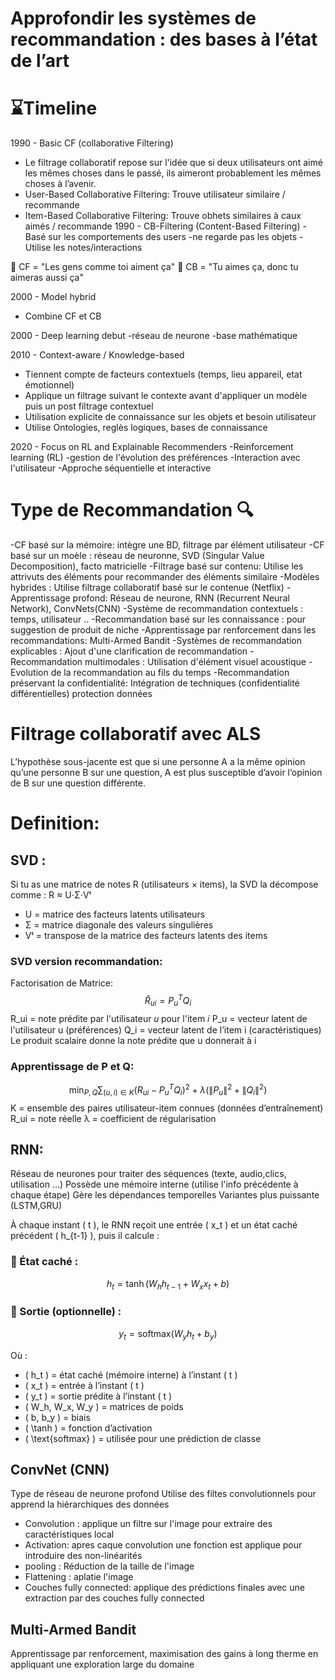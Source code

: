 # Approfondir les systèmes de recommandation : des bases à l’état de l’art

# ⌛Timeline
1990 - Basic CF (collaborative Filtering)
 - Le filtrage collaboratif repose sur l'idée que si deux utilisateurs ont aimé les mêmes choses dans le passé, ils aimeront probablement les mêmes choses à l’avenir.
 - User-Based Collaborative Filtering: Trouve utilisateur similaire / recommande
 - Item-Based Collaborative Filtering: Trouve obhets similaires à caux aimés / recommande
1990 - CB-Filtering (Content-Based Filtering)
   -Basé sur les comportements des users
   -ne regarde pas les objets
   -Utilise les notes/interactions
   
🔹 CF = "Les gens comme toi aiment ça"
🔹 CB = "Tu aimes ça, donc tu aimeras aussi ça"

2000 - Model hybrid 
  - Combine CF et CB

2000 - Deep learning debut
  -réseau de neurone
  -base mathématique

2010 - Context-aware / Knowledge-based
  - Tiennent compte de facteurs contextuels (temps, lieu appareil, etat émotionnel)
  - Applique un filtrage suivant le contexte avant d'appliquer un modèle puis un post filtrage contextuel
  - Utilisation explicite de connaissance sur les objets et besoin utilisateur
  - Utilise Ontologies, reglès logiques, bases de connaissance

2020 - Focus on RL and Explainable Recommenders
  -Reinforcement learning (RL) 
  -gestion de l'évolution des préférences
  -Interaction avec l'utilisateur
  -Approche séquentielle et interactive
  
# Type de Recommandation 🔍
-CF basé sur la mémoire:  intègre une BD, filtrage par élément utilisateur
-CF basé sur un moèle : réseau de neuronne, SVD (Singular Value Decomposition), facto matricielle
-Filtrage basé sur contenu: Utilise les attrivuts des éléments pour recommander des éléments similaire
-Modèles hybrides : Utilise filtrage collaboratif basé sur le contenue (Netflix)
-Apprentissage profond: Réseau de neurone, RNN (Recurrent Neural Network), ConvNets(CNN)
-Système de recommandation contextuels : temps, utilisateur ..
-Recommandation basé sur les connaissance : pour suggestion de produit de niche 
-Apprentissage par renforcement dans les recommandations: Multi-Armed Bandit
-Systèmes de recommandation explicables : Ajout d'une clarification de recommandation
-Recommandation multimodales : Utilisation d'élément visuel acoustique
-Evolution de la recommandation au fils du temps
-Recommandation préservant la confidentialité: Intégration de techniques (confidentialité différentielles) protection données

# Filtrage collaboratif avec ALS
L’hypothèse sous-jacente est que si une personne A a la même opinion qu’une personne B sur une question, A est plus susceptible d’avoir l’opinion de B sur une question différente.


# Definition: 

## SVD : 
Si tu as une matrice de notes R (utilisateurs × items), la SVD la décompose comme :
  R ≈ U⋅Σ⋅Vᵗ
- U = matrice des facteurs latents utilisateurs
- Σ = matrice diagonale des valeurs singulières
- Vᵗ = transpose de la matrice des facteurs latents des items

### SVD version recommandation:
Factorisation de Matrice:
$$
\hat{R}_{ui} = P_u^T Q_i
$$
R_ui = note prédite par l'utilisateur 𝑢 pour l'item 𝑖
P_u = vecteur latent de l'utilisateur u (préférences)
Q_i = vecteur latent de l’item i (caractéristiques)
Le produit scalaire donne la note prédite que u donnerait à i

### Apprentissage de P et Q:
$$
\min_{P, Q} \sum_{(u,i) \in K} \left( R_{ui} - P_u^T Q_i \right)^2 + \lambda \left( \lVert P_u \rVert^2 + \lVert Q_i \rVert^2 \right)
$$
K = ensemble des paires utilisateur-item connues (données d’entraînement)
R_ui = note réelle
λ = coefficient de régularisation

## RNN: 
Réseau de neurones pour traiter des séquences (texte, audio,clics, utilisation ...)
Possède une mémoire interne (utilise l'info précédente à chaque étape)
Gère les dépendances temporelles
Variantes plus puissante (LSTM,GRU)

À chaque instant \( t \), le RNN reçoit une entrée \( x_t \) et un état caché précédent \( h_{t-1} \), puis il calcule :

### 🧠 État caché :
$$
h_t = \tanh(W_h h_{t-1} + W_x x_t + b)
$$

### 🔮 Sortie (optionnelle) :
$$
y_t = \text{softmax}(W_y h_t + b_y)
$$

 Où :
- \( h_t \) = état caché (mémoire interne) à l’instant \( t \)
- \( x_t \) = entrée à l’instant \( t \)
- \( y_t \) = sortie prédite à l’instant \( t \)
- \( W_h, W_x, W_y \) = matrices de poids
- \( b, b_y \) = biais
- \( \tanh \) = fonction d’activation
- \( \text{softmax} \) = utilisée pour une prédiction de classe

## ConvNet (CNN)
Type de réseau de neurone profond 
Utilise des filtes convolutionnels pour apprend la hiérarchiques des données
- Convolution : applique un filtre sur l'image pour extraire des caractéristiques local
- Activation: apres caque convolution une fonction est applique pour introduire des non-linéarités
- pooling : Réduction de la taille de l'image
- Flattening : aplatie l'image
- Couches fully connected: applique des prédictions finales avec une extraction par des couches fully connected

## Multi-Armed Bandit
 Apprentissage par renforcement, maximisation des gains à long therme en appliquant une exploration large du domaine
 







